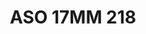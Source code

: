 ---
title: ASO 17MM 218
date: 
draft: false

# descripcion
description : Anillo de plata 925.

materials: Plata 933

color: 

dimensions: 17mm diámetro

code: 05-23-1607

type: "Anillos"

categories: []

price: $11.530,00

price_eftvo: $9.800,00

# Images
# first image will be shown in the product page
images:
  # - image: "images/path_to_image"
  # La ubicacion de las imagenes es imagenes/Anillos/Anillos.Solo Plata/05-23-1607-aso-17mm-218
  - image: "./images/anillos/solo_plata/05-23-1607-aso-17mm-218.jpg"
---
